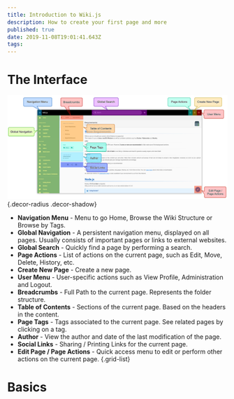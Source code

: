 ```yaml
---
title: Introduction to Wiki.js
description: How to create your first page and more
published: true
date: 2019-11-08T19:01:41.643Z
tags: 
---
```


# The Interface

![Interface](/assets/ui/ui-basics.jpg){.decor-radius .decor-shadow}

- **Navigation Menu** - Menu to go Home, Browse the Wiki Structure or Browse by Tags.
- **Global Navigation** - A persistent navigation menu, displayed on all pages. Usually consists of important pages or links to external websites.
- **Global Search** - Quickly find a page by performing a search.
- **Page Actions** - List of actions on the current page, such as Edit, Move, Delete, History, etc.
- **Create New Page** - Create a new page.
- **User Menu** - User-specific actions such as View Profile, Administration and Logout.
- **Breadcrumbs** - Full Path to the current page. Represents the folder structure.
- **Table of Contents** - Sections of the current page. Based on the headers in the content.
- **Page Tags** - Tags associated to the current page. See related pages by clicking on a tag.
- **Author** - View the author and date of the last modification of the page.
- **Social Links** - Sharing / Printing Links for the current page.
- **Edit Page / Page Actions** - Quick access menu to edit or perform other actions on the current page.
{.grid-list}

# Basics